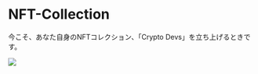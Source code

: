 # NFT-Collection

今こそ、あなた自身のNFTコレクション、「Crypto Devs」を立ち上げるときです。

![](https://i.imgur.com/fVxV66f.png)